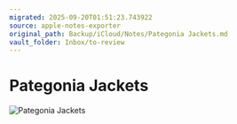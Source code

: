 ```yaml
---
migrated: 2025-09-20T01:51:23.743922
source: apple-notes-exporter
original_path: Backup/iCloud/Notes/Pategonia Jackets.md
vault_folder: Inbox/to-review
---
```

# Pategonia Jackets
![Pategonia Jackets](images/Pategonia%20Jackets.jpeg)

